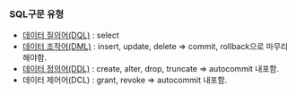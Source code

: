 ### SQL구문 유형
- [데이터 질의어(DQL)](<데이터 조회(select).md>) : select
- [데이터 조작어(DML)](<데이터 조작어(DML).md>) : insert, update, delete
	=> commit, rollback으로 마무리 해야함.
- [데이터 정의어(DDL)](<데이터 정의어(DDL).md>) : create, alter, drop, truncate
	=> autocommit 내포함.
- 데이터 제어어(DCL) : grant, revoke
    => autocommit 내포함.
